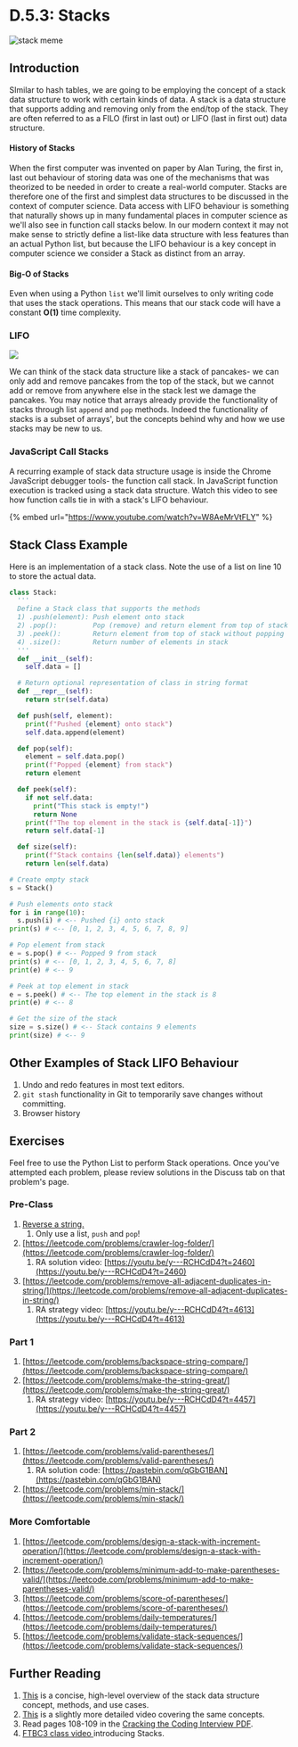 # D.5.3: Stacks

![stack meme](../../.gitbook/assets/stack_meme.jpeg)

## Introduction

SImilar to hash tables, we are going to be employing the concept of a stack data structure to work with certain kinds of data. A stack is a data structure that supports adding and removing only from the end/top of the stack. They are often referred to as a FILO \(first in last out\) or LIFO \(last in first out\) data structure.

#### History of Stacks

When the first computer was invented on paper by Alan Turing, the first in, last out behaviour of storing data was one of the mechanisms that was theorized to be needed in order to create a real-world computer. Stacks are therefore one of the first and simplest data structures to be discussed in the context of computer science. Data access with LIFO behaviour is something that naturally shows up in many fundamental places in computer science as we'll also see in function call stacks below. In our modern context it may not make sense to strictly define a list-like data structure with less features than an actual Python list, but because the LIFO behaviour is a key concept in computer science we consider a Stack as distinct from an array.

#### Big-O of Stacks

Even when using a Python `list` we'll limit ourselves to only writing code that uses the stack operations. This means that our stack code will have a constant **O\(1\)** time complexity.

### LIFO

![](../../.gitbook/assets/stack-gif.gif)

We can think of the stack data structure like a stack of pancakes- we can only add and remove pancakes from the top of the stack, but we cannot add or remove from anywhere else in the stack lest we damage the pancakes. You may notice that arrays already provide the functionality of stacks through list `append` and `pop` methods. Indeed the functionality of stacks is a subset of arrays', but the concepts behind why and how we use stacks may be new to us.

### JavaScript Call Stacks

A recurring example of stack data structure usage is inside the Chrome JavaScript debugger tools- the function call stack. In JavaScript function execution is tracked using a stack data structure. Watch this video to see how function calls tie in with a stack's LIFO behaviour. 

{% embed url="https://www.youtube.com/watch?v=W8AeMrVtFLY" %}

## Stack Class Example

Here is an implementation of a stack class. Note the use of a list on line 10 to store the actual data.

```python
class Stack:
  '''
  Define a Stack class that supports the methods
  1) .push(element): Push element onto stack
  2) .pop():         Pop (remove) and return element from top of stack
  3) .peek():        Return element from top of stack without popping
  4) .size():        Return number of elements in stack
  '''
  def __init__(self):
    self.data = []

  # Return optional representation of class in string format
  def __repr__(self):
    return str(self.data)

  def push(self, element):
    print(f"Pushed {element} onto stack")
    self.data.append(element)

  def pop(self):
    element = self.data.pop()
    print(f"Popped {element} from stack")
    return element

  def peek(self):
    if not self.data:
      print("This stack is empty!")
      return None
    print(f"The top element in the stack is {self.data[-1]}")
    return self.data[-1]

  def size(self):
    print(f"Stack contains {len(self.data)} elements")
    return len(self.data)

# Create empty stack
s = Stack()

# Push elements onto stack
for i in range(10):
  s.push(i) # <-- Pushed {i} onto stack
print(s) # <-- [0, 1, 2, 3, 4, 5, 6, 7, 8, 9]

# Pop element from stack
e = s.pop() # <-- Popped 9 from stack
print(s) # <-- [0, 1, 2, 3, 4, 5, 6, 7, 8]
print(e) # <-- 9

# Peek at top element in stack
e = s.peek() # <-- The top element in the stack is 8
print(e) # <-- 8

# Get the size of the stack
size = s.size() # <-- Stack contains 9 elements
print(size) # <-- 9
```

## Other Examples of Stack LIFO Behaviour

1. Undo and redo features in most text editors.
2. `git stash` functionality in Git to temporarily save changes without committing.
3. Browser history

## Exercises

Feel free to use the Python List to perform Stack operations. Once you've attempted each problem, please review solutions in the Discuss tab on that problem's page.

### Pre-Class

1. [Reverse a string.](https://leetcode.com/problems/reverse-string/)
   1. Only use a list, `push` and `pop`!
2. [https://leetcode.com/problems/crawler-log-folder/](https://leetcode.com/problems/crawler-log-folder/)
   1. RA solution video: [https://youtu.be/y---RCHCdD4?t=2460](https://youtu.be/y---RCHCdD4?t=2460)
3. [https://leetcode.com/problems/remove-all-adjacent-duplicates-in-string/](https://leetcode.com/problems/remove-all-adjacent-duplicates-in-string/)
   1. RA strategy video: [https://youtu.be/y---RCHCdD4?t=4613](https://youtu.be/y---RCHCdD4?t=4613)

### Part 1

1. [https://leetcode.com/problems/backspace-string-compare/](https://leetcode.com/problems/backspace-string-compare/)
2. [https://leetcode.com/problems/make-the-string-great/](https://leetcode.com/problems/make-the-string-great/)
   1. RA strategy video: [https://youtu.be/y---RCHCdD4?t=4457](https://youtu.be/y---RCHCdD4?t=4457)

### Part 2

1. [https://leetcode.com/problems/valid-parentheses/](https://leetcode.com/problems/valid-parentheses/)
   1. RA solution code: [https://pastebin.com/qGbG1BAN](https://pastebin.com/qGbG1BAN)
2. [https://leetcode.com/problems/min-stack/](https://leetcode.com/problems/min-stack/)

### More Comfortable

1. [https://leetcode.com/problems/design-a-stack-with-increment-operation/](https://leetcode.com/problems/design-a-stack-with-increment-operation/)
2. [https://leetcode.com/problems/minimum-add-to-make-parentheses-valid/](https://leetcode.com/problems/minimum-add-to-make-parentheses-valid/)
3. [https://leetcode.com/problems/score-of-parentheses/](https://leetcode.com/problems/score-of-parentheses/)
4. [https://leetcode.com/problems/daily-temperatures/](https://leetcode.com/problems/daily-temperatures/)
5. [https://leetcode.com/problems/validate-stack-sequences/](https://leetcode.com/problems/validate-stack-sequences/)

## Further Reading

1. [This](https://www.youtube.com/watch?v=k1PX5LxFfTo) is a concise, high-level overview of the stack data structure concept, methods, and use cases.
2. [This](https://www.youtube.com/watch?v=F1F2imiOJfk) is a slightly more detailed video covering the same concepts.
3. Read pages 108-109 in the [Cracking the Coding Interview PDF](../d.0-dsa-overview.md#resources).
4. [FTBC3 class video ](https://youtu.be/y---RCHCdD4?t=559)introducing Stacks.

